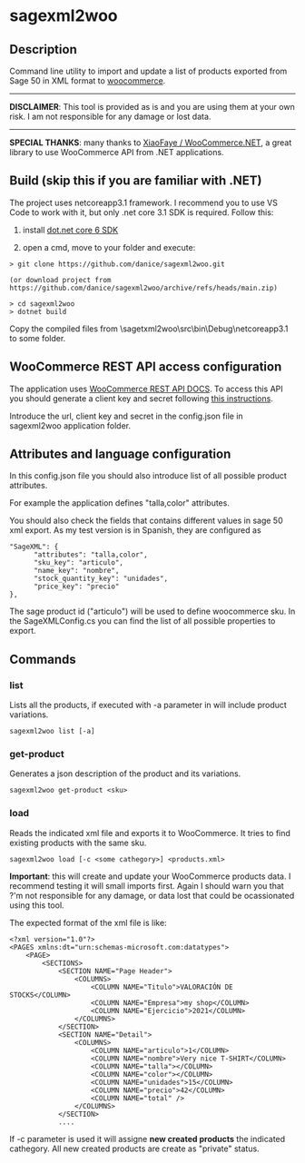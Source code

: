 # sagexml2woo


## Description
Command line utility to import and update a list of products exported from Sage 50 in XML format to [woocommerce](https://woocommerce.com/).


---
**DISCLAIMER**: This tool is provided as is and you are using them at your own risk. I am not responsible for any damage or lost data.

---


**SPECIAL THANKS**: many thanks to [XiaoFaye / WooCommerce.NET](https://github.com/XiaoFaye/WooCommerce.NET), a great library to use WooCommerce API from .NET applications.


## Build (skip this if you are familiar with .NET)

The project uses netcoreapp3.1 framework. I recommend you to use VS Code to work with it, but only .net core 3.1 SDK is required.  Follow this:

1) install [dot.net core 6 SDK](https://dotnet.microsoft.com/en-us/download/dotnet/6.0)

2) open a cmd, move to your <projects> folder and execute:

```
> git clone https://github.com/danice/sagexml2woo.git

(or download project from https://github.com/danice/sagexml2woo/archive/refs/heads/main.zip)

> cd sagexml2woo
> dotnet build
```

Copy the compiled files from <projects>\sagetxml2woo\src\bin\Debug\netcoreapp3.1
to some folder.

## WooCommerce REST API access configuration
The application uses [WooCommerce REST API DOCS](https://woocommerce.github.io/woocommerce-rest-api-docs/). To access this API you should generate a client key and secret following [this instructions](https://docs.woocommerce.com/document/woocommerce-rest-api/). 

Introduce the url, client key and secret in the config.json file in sagexml2woo application folder.


## Attributes and language configuration
In this config.json file you should also introduce list of all possible product attributes.

For example the application defines "talla,color" attributes.

You should also check the fields that contains different values in sage 50 xml export.
As my test version is in Spanish, they are configured as

```
"SageXML": {
      "attributes": "talla,color",
      "sku_key": "articulo",
      "name_key": "nombre",
      "stock_quantity_key": "unidades",
      "price_key": "precio"      
},
```

The sage product id ("articulo") will be used to define woocommerce sku. In the SageXMLConfig.cs you can find the list of all possible properties to export.

## Commands
### list
Lists all the products, if executed with -a parameter in will include product variations.

```
sagexml2woo list [-a]
```


### get-product
Generates a json description of the product and its variations.

```
sagexml2woo get-product <sku>
```


### load
Reads the indicated xml file and exports it to WooCommerce. It tries to find existing products with the same sku. 

```
sagexml2woo load [-c <some cathegory>] <products.xml>
```

**Important**: this will create and update your WooCommerce products data. I recommend testing it will small imports first. Again I should warn you that ?'m not responsible for any damage, or data lost that could be ocassionated using this tool.

The expected format of the xml file is like:

```
<?xml version="1.0"?>
<PAGES xmlns:dt="urn:schemas-microsoft.com:datatypes">
	<PAGE>	
		<SECTIONS>
			<SECTION NAME="Page Header">
				<COLUMNS>
					<COLUMN NAME="Titulo">VALORACIÓN DE STOCKS</COLUMN>
					<COLUMN NAME="Empresa">my shop</COLUMN>
					<COLUMN NAME="Ejercicio">2021</COLUMN>	
				</COLUMNS>
			</SECTION>
			<SECTION NAME="Detail">
				<COLUMNS>
					<COLUMN NAME="articulo">1</COLUMN>
					<COLUMN NAME="nombre">Very nice T-SHIRT</COLUMN>
					<COLUMN NAME="talla"></COLUMN>
					<COLUMN NAME="color"></COLUMN>
					<COLUMN NAME="unidades">15</COLUMN>
					<COLUMN NAME="precio">42</COLUMN>
					<COLUMN NAME="total" />
				</COLUMNS>
			</SECTION>
            ....
```

If -c parameter is used it will assigne **new created products** the indicated cathegory. All new created products are create as "private" status.



